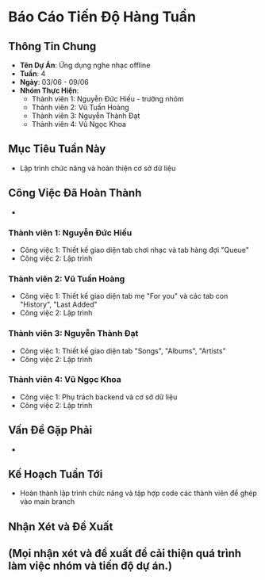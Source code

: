 # Báo Cáo Tiến Độ Hàng Tuần

## Thông Tin Chung
- **Tên Dự Án**: Ứng dụng nghe nhạc offline 
- **Tuần**: 4
- **Ngày**: 03/06 - 09/06	
- **Nhóm Thực Hiện**: 
  - Thành viên 1: Nguyễn Đức Hiếu - trưởng nhóm
  - Thành viên 2: Vũ Tuấn Hoàng
  - Thành viên 3: Nguyễn Thành Đạt
  - Thành viên 4: Vũ Ngọc Khoa

## Mục Tiêu Tuần Này
- Lập trình chức năng và hoàn thiện cơ sở dữ liệu

## Công Việc Đã Hoàn Thành
- 

### Thành viên 1: Nguyễn Đức Hiếu
- Công việc 1: Thiết kế giao diện tab chơi nhạc và tab hàng đợi "Queue"
- Công việc 2: Lập trình
  
### Thành viên 2: Vũ Tuấn Hoàng
- Công việc 1: Thiết kế giao diện tab mẹ "For you" và các tab con "History", "Last Added"
- Công việc 2: Lập trình
  
### Thành viên 3: Nguyễn Thành Đạt
- Công việc 1: Thiết kế giao diện tab "Songs", "Albums", "Artists"
- Công việc 2: Lập trình
  
### Thành viên 4: Vũ Ngọc Khoa
- Công việc 1: Phụ trách backend và cơ sở dữ liệu
- Công việc 2: Lập trình
  
## Vấn Đề Gặp Phải
- 

## Kế Hoạch Tuần Tới
- Hoàn thành lập trình chức năng và tập hợp code các thành viên để ghép vào main branch

## Nhận Xét và Đề Xuất
(Mọi nhận xét và đề xuất để cải thiện quá trình làm việc nhóm và tiến độ dự án.)
- 
